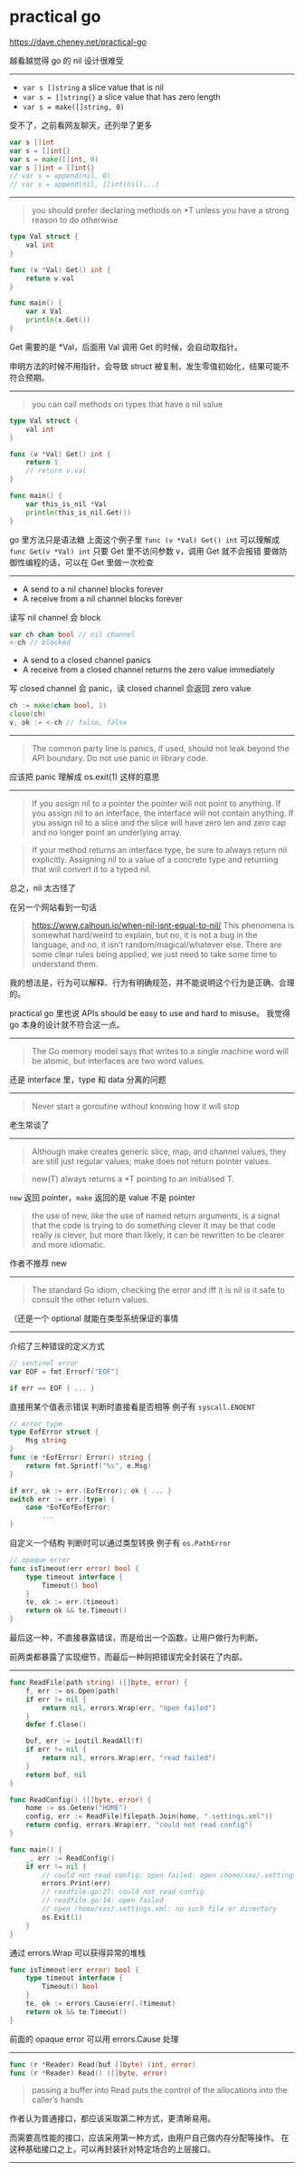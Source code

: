 # practical go

https://dave.cheney.net/practical-go

越看越觉得 go 的 nil 设计很难受

---

- `var s []string` a slice value that is nil
- `var s = []string{}` a slice value that has zero length
- `var s = make([]string, 0)`

受不了，之前看网友聊天，还列举了更多

```go
var s []int
var s = []int{}
var s = make([]int, 0)
var s []int = []int{}
// var s = append(nil, 0)
// var s = append(nil, []int(nil)...)
```

---

> you should prefer declaring methods on *T unless you have a strong reason to do otherwise

```go
type Val struct {
	val int
}

func (v *Val) Get() int {
	return v.val
}

func main() {
	var x Val
	println(x.Get())
}
```


Get 需要的是 *Val，后面用 Val 调用 Get 的时候，会自动取指针。

申明方法的时候不用指针，会导致 struct 被复制，发生零值初始化，结果可能不符合预期。

---

> you can call methods on types that have a nil value

```go
type Val struct {
	val int
}

func (v *Val) Get() int {
	return 1
	// return v.val
}

func main() {
	var this_is_nil *Val
	println(this_is_nil.Get())
}
```

go 里方法只是语法糖
上面这个例子里 `func (v *Val) Get() int` 可以理解成 `func Get(v *Val) int`
只要 Get 里不访问参数 v，调用 Get 就不会报错
要做防御性编程的话，可以在 Get 里做一次检查

---

- A send to a nil channel blocks forever
- A receive from a nil channel blocks forever

读写 nil channel 会 block

```go
var ch chan bool // nil channel
<-ch // blocked
```

- A send to a closed channel panics
- A receive from a closed channel returns the zero value immediately

写 closed channel 会 panic，读 closed channel 会返回 zero value

```go
ch := make(chan bool, 1)
close(ch)
v, ok := <-ch // false, false
```

---

> The common party line is panics, if used, should not leak beyond the API boundary.
> Do not use panic in library code.

应该把 panic 理解成 os.exit(1) 这样的意思

---

> If you assign nil to a pointer the pointer will not point to anything.
> If you assign nil to an interface, the interface will not contain anything.
> If you assign nil to a slice and the slice will have zero len and zero cap and no longer point an underlying array.

> If your method returns an interface type, be sure to always return nil explicitly.
> Assigning nil to a value of a concrete type and returning that will convert it to a typed nil.

总之，nil 太古怪了

在另一个网站看到一句话

> https://www.calhoun.io/when-nil-isnt-equal-to-nil/
> This phenomena is somewhat hard/weird to explain, but no, it is not a bug in
> the language, and no, it isn’t random/magical/whatever else.
> There are some clear rules being applied, we just need to take some time to
> understand them.

我的想法是，行为可以解释、行为有明确规范，并不能说明这个行为是正确、合理的。

practical go 里也说 APIs should be easy to use and hard to misuse。
我觉得 go 本身的设计就不符合这一点。

---

> The Go memory model says that writes to a single machine word will be atomic,
> but interfaces are two word values.

还是 interface 里，type 和 data 分离的问题

---

> Never start a goroutine without knowing how it will stop

老生常谈了

---

> Although make creates generic slice, map, and channel values, they are still
> just regular values; make does not return pointer values.

> new(T) always returns a *T pointing to an initialised T.

`new` 返回 pointer，`make` 返回的是 value 不是 pointer

> the use of new, like the use of named return arguments, is a signal that the
> code is trying to do something clever
> It may be that code really is clever, but more than likely, it can be
> rewritten to be clearer and more idiomatic.

作者不推荐 new

---

> The standard Go idiom, checking the error and iff it is nil is it safe to
> consult the other return values.

（还是一个 optional 就能在类型系统保证的事情

---

介绍了三种错误的定义方式

```go
// sentinel error
var EOF = fmt.Errorf("EOF")

if err == EOF { ... }
```

直接用某个值表示错误
判断时直接看是否相等
例子有 `syscall.ENOENT`

```go
// error type
type EofError struct {
	Msg string
}
func (e *EofError) Error() string {
	return fmt.Sprintf("%s", e.Msg)
}

if err, ok := err.(EofError); ok { ... }
switch err := err.(type) {
	case *EofEofEofError:
		...
}
```

自定义一个结构
判断时可以通过类型转换
例子有 `os.PathError`

```go
// opaque error
func isTimeout(err error) bool {
	type timeout interface {
		Timeout() bool
	}
	te, ok := err.(timeout)
	return ok && te.Timeout()
}
```

最后这一种，不直接暴露错误，而是给出一个函数，让用户做行为判断。

前两类都暴露了实现细节，而最后一种则把错误完全封装在了内部。

---

```go
func ReadFile(path string) ([]byte, error) {
	f, err := os.Open(path)
	if err != nil {
		return nil, errors.Wrap(err, "open failed")
	}
	defer f.Close()

	buf, err := ioutil.ReadAll(f)
	if err != nil {
		return nil, errors.Wrap(err, "read failed")
	}
	return buf, nil
}

func ReadConfig() ([]byte, error) {
	home := os.Getenv("HOME")
	config, err := ReadFile(filepath.Join(home, ".settings.xml"))
	return config, errors.Wrap(err, "could not read config")
}

func main() {
	_, err := ReadConfig()
	if err != nil {
		// could not read config: open failed: open /home/xxx/.settings.xml: no such file or directory
		errors.Print(err)
		// readfile.go:27: could not read config
		// readfile.go:14: open failed
		// open /home/xxx/.settings.xml: no such file or directory
		os.Exit(1)
	}
}
```

通过 errors.Wrap 可以获得异常的堆栈

```go
func isTimeout(err error) bool {
	type timeout interface {
		Timeout() bool
	}
	te, ok := errors.Cause(err).(timeout)
	return ok && te.Timeout()
}
```

前面的 opaque error 可以用 errors.Cause 处理

---

```go
func (r *Reader) Read(buf []byte) (int, error)
func (r *Reader) Read() ([]byte, error)
```

> passing a buffer into Read puts the control of the allocations into the
> caller’s hands

作者认为普通接口，都应该采取第二种方式，更清晰易用。

而需要高性能的接口，应该采用第一种方式，由用户自己做内存分配等操作。
在这种基础接口之上，可以再封装针对特定场合的上层接口。

---


